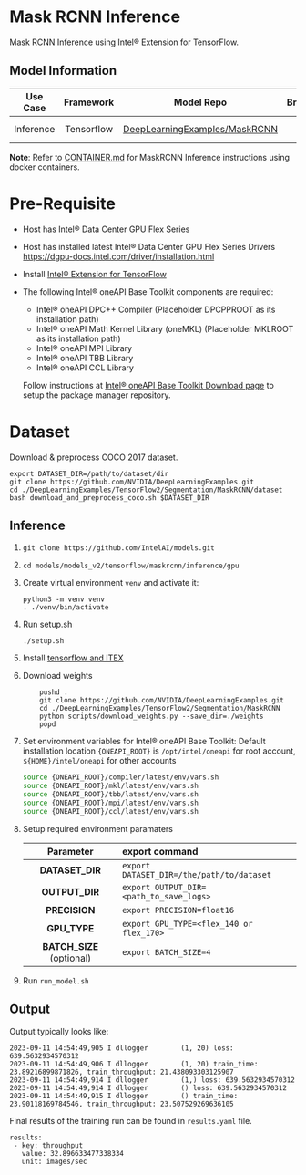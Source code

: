 # Mask RCNN Inference

Mask RCNN Inference using Intel® Extension for TensorFlow.

## Model Information

| **Use Case** | **Framework** | **Model Repo** | **Branch/Commit/Tag** | **Weight** | **Optional Patch** |
| :---: | :---: | :---: | :---: | :---: | :---: |
|   Inference   |  Tensorflow   | [DeepLearningExamples/MaskRCNN](https://github.com/NVIDIA/DeepLearningExamples/tree/master/TensorFlow2/Segmentation/MaskRCNN) |        master         | See Section [Prerequisites](#weight) | [EnableInference.patch](#inference patch) |

**Note**: Refer to [CONTAINER.md](CONTAINER.md) for MaskRCNN Inference instructions using docker containers.

# Pre-Requisite
* Host has Intel® Data Center GPU Flex Series
* Host has installed latest Intel® Data Center GPU Flex Series Drivers https://dgpu-docs.intel.com/driver/installation.html
* Install [Intel® Extension for TensorFlow](https://pypi.org/project/intel-extension-for-tensorflow/)
* The following Intel® oneAPI Base Toolkit components are required:
  - Intel® oneAPI DPC++ Compiler (Placeholder DPCPPROOT as its installation path)
  - Intel® oneAPI Math Kernel Library (oneMKL) (Placeholder MKLROOT as its installation path)
  - Intel® oneAPI MPI Library
  - Intel® oneAPI TBB Library
  - Intel® oneAPI CCL Library

  Follow instructions at [Intel® oneAPI Base Toolkit Download page](https://www.intel.com/content/www/us/en/developer/tools/oneapi/base-toolkit-download.html?operatingsystem=linux) to setup the package manager repository.

# Dataset 
Download & preprocess COCO 2017 dataset. 
```
export DATASET_DIR=/path/to/dataset/dir
git clone https://github.com/NVIDIA/DeepLearningExamples.git
cd ./DeepLearningExamples/TensorFlow2/Segmentation/MaskRCNN/dataset
bash download_and_preprocess_coco.sh $DATASET_DIR
```

## Inference
1. `git clone https://github.com/IntelAI/models.git`
2. `cd models/models_v2/tensorflow/maskrcnn/inference/gpu`
3. Create virtual environment `venv` and activate it:
    ```
    python3 -m venv venv
    . ./venv/bin/activate
    ```
4. Run setup.sh
    ```
    ./setup.sh
    ```
5. Install [tensorflow and ITEX](https://pypi.org/project/intel-extension-for-tensorflow/)
6. Download weights
    ```
        pushd .
        git clone https://github.com/NVIDIA/DeepLearningExamples.git
        cd ./DeepLearningExamples/TensorFlow2/Segmentation/MaskRCNN
        python scripts/download_weights.py --save_dir=./weights
        popd 
    ```
7. Set environment variables for Intel® oneAPI Base Toolkit: 
    Default installation location `{ONEAPI_ROOT}` is `/opt/intel/oneapi` for root account, `${HOME}/intel/oneapi` for other accounts
    ```bash
    source {ONEAPI_ROOT}/compiler/latest/env/vars.sh
    source {ONEAPI_ROOT}/mkl/latest/env/vars.sh
    source {ONEAPI_ROOT}/tbb/latest/env/vars.sh
    source {ONEAPI_ROOT}/mpi/latest/env/vars.sh
    source {ONEAPI_ROOT}/ccl/latest/env/vars.sh
8. Setup required environment paramaters

    |   **Parameter**    | **export command**                                    |
    | :---: | :--- |
    |  **DATASET_DIR**   | `export DATASET_DIR=/the/path/to/dataset`             |
    |  **OUTPUT_DIR**   |  `export OUTPUT_DIR=<path_to_save_logs>`               |
    |   **PRECISION**   | `export PRECISION=float16`             |
    |   **GPU_TYPE**    | `export GPU_TYPE=<flex_140 or flex_170>`                 |
    |   **BATCH_SIZE** (optional)   | `export BATCH_SIZE=4`           |
7. Run `run_model.sh`

## Output

Output typically looks like:
```
2023-09-11 14:54:49,905 I dllogger        (1, 20) loss: 639.5632934570312
2023-09-11 14:54:49,906 I dllogger        (1, 20) train_time: 23.89216899871826, train_throughput: 21.438093303125907
2023-09-11 14:54:49,914 I dllogger        (1,) loss: 639.5632934570312
2023-09-11 14:54:49,914 I dllogger        () loss: 639.5632934570312
2023-09-11 14:54:49,915 I dllogger        () train_time: 23.90118169784546, train_throughput: 23.507529269636105
```

Final results of the training run can be found in `results.yaml` file.
```
results:
 - key: throughput
   value: 32.896633477338334
   unit: images/sec
```

